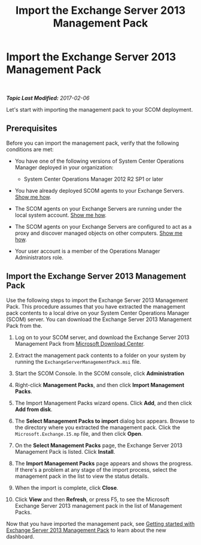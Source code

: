﻿---
title: Import the Exchange Server 2013 Management Pack
TOCTitle: Import the Exchange Server 2013 Management Pack
ms:assetid: dc929928-61b8-448b-9ae5-d3fa73a18ee9
ms:mtpsurl: https://technet.microsoft.com/en-us/library/Dn195914(v=EXCHG.150)
ms:contentKeyID: 53181787
ms.date: 02/06/2017
mtps_version: v=EXCHG.150
---

<div data-xmlns="http://www.w3.org/1999/xhtml">

<div class="topic" data-xmlns="http://www.w3.org/1999/xhtml" data-msxsl="urn:schemas-microsoft-com:xslt" data-cs="http://msdn.microsoft.com/en-us/">

<div data-asp="http://msdn2.microsoft.com/asp">

# Import the Exchange Server 2013 Management Pack

</div>

<div id="mainSection">

<div id="mainBody">

<span> </span>

_**Topic Last Modified:** 2017-02-06_

Let's start with importing the management pack to your SCOM deployment.

<div>

## Prerequisites

Before you can import the management pack, verify that the following conditions are met:

  - You have one of the following versions of System Center Operations Manager deployed in your organization:
    
      - System Center Operations Manager 2012 R2 SP1 or later

  - You have already deployed SCOM agents to your Exchange Servers. [Show me how](procedures-related-to-deployment.md).

  - The SCOM agents on your Exchange Servers are running under the local system account. [Show me how](procedures-related-to-deployment.md).

  - The SCOM agents on your Exchange Servers are configured to act as a proxy and discover managed objects on other computers. [Show me how](procedures-related-to-deployment.md).

  - Your user account is a member of the Operations Manager Administrators role.

</div>

<span id="import"></span>

<div>

## Import the Exchange Server 2013 Management Pack

Use the following steps to import the Exchange Server 2013 Management Pack. This procedure assumes that you have extracted the management pack contents to a local drive on your System Center Operations Manager (SCOM) server. You can download the Exchange Server 2013 Management Pack from the.

1.  Log on to your SCOM server, and download the Exchange Server 2013 Management Pack from [Microsoft Download Center](https://go.microsoft.com/fwlink/p/?linkid=268587).

2.  Extract the management pack contents to a folder on your system by running the `ExchangeServerManagementPack.msi` file.

3.  Start the SCOM Console. In the SCOM console, click **Administration**

4.  Right-click **Management Packs**, and then click **Import Management Packs**.

5.  The Import Management Packs wizard opens. Click **Add**, and then click **Add from disk**.

6.  The **Select Management Packs to import** dialog box appears. Browse to the directory where you extracted the management pack. Click the `Microsoft.Exchange.15.mp` file, and then click **Open**.

7.  On the **Select Management Packs** page, the Exchange Server 2013 Management Pack is listed. Click **Install**.

8.  The **Import Management Packs** page appears and shows the progress. If there's a problem at any stage of the import process, select the management pack in the list to view the status details.

9.  When the import is complete, click **Close**.

10. Click **View** and then **Refresh**, or press F5, to see the Microsoft Exchange Server 2013 management pack in the list of Management Packs.

Now that you have imported the management pack, see [Getting started with Exchange Server 2013 Management Pack](getting-started-with-exchange-server-2013-management-pack.md) to learn about the new dashboard.

</div>

</div>

<span> </span>

</div>

</div>

</div>

